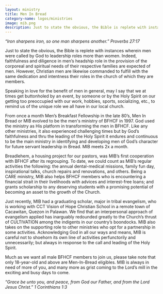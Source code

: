 ```yaml
---
layout: ministry
title: Men In Bread
category-name: logos/ministries
image: mib.png
description: Just to state the obvious, the Bible is replete with instances wherein men were called by God to leadership roles more than women. Indeed, faithfulness and diligence in men’s headship role in the provision of the corporeal and spiritual needs of their respective families are expected of men.
---
```

 

*“Iron sharpens iron, so one man sharpens another.”
Proverbs 27:17*

Just to state the obvious, the Bible is replete with instances wherein men were
called by God to leadership roles more than women. Indeed, faithfulness
and diligence in men’s headship role in the provision of the corporeal and
spiritual needs of their respective families are expected of men. However,
Christian men are likewise commanded to fulfill with the same dedication
and intentness their roles in the church of which they are members.

Speaking in love for the benefit of men in general, may I say that we at
times get buttonholed by an event, by someone or by the Holy Spirit on our
getting too preoccupied with our work, hobbies, sports, socializing, etc., to
remind us of the unique role we all have in our local church.

From once a month Men’s Breakfast Fellowship in the late 80’s, Men In Bread or MIB evolved
to be the men's ministry of BFHCF in 1997. God used the ministry as His platform in
transforming the men in BFHCF. Like any other ministries, it also experienced
challenging times but by God’s faithfulness and thru the leading of the Holy Spirit
it endures and continuous to be the main ministry in identifying and developing
men of God’s character for future servant leadership  in Bread. MIB meets 2x a month.

Breadlehem, a housing project for our pastors, was MIB’s first cooperation
with BFHCF after its regrouping. To date, we could count as MIB’s regular
activities the following: the annual dental-medical missions, family fun
day, inspirational talks, church repairs and renovations, and others. Being
a CARE ministry, MIB also helps BFHCF members who is encountering a
financial strait in their livelihoods with advices and interest-free loans; and
grants scholarship to any deserving students with a promising potential of
becoming an asset to the growth of the Church.

Just recently, MIB had a graduating scholar, major in tribal evangelism, who
is working with CCT Vision of Hope Christian School in a remote town of
Cacawitan, Quezon in Palawan. We find that an interpersonal approach of
evangelism applied has inarguably redounded greatly to the Church’s thrust
of CULTIVATION among the indigents in our country’s boondocks.
MIB also takes on the supporting role to other ministries who opt for a partnership in some activities. Acknowledging God in all our ways and means, MIB is careful not to shoehorn its own line of activities perfunctorily and unnecessarily; but always in response to the call and leading of the Holy Spirit.

Much as we want all male BFHCF members to join us, please take note that
only 18-year-old and above are Men-In-Bread eligibles. MIB is always in
need of more of you, and many more as grist coming to the Lord’s mill in the
exciting and busy days to come.

*“Grace be unto you, and peace, from God our Father, and from the Lord
Jesus Christ.” 1 Corinthians 1:3*
